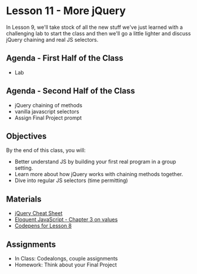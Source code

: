 # Lesson 11 - More jQuery

In Lesson 9, we'll take stock of all the new stuff we've just learned with a challenging lab to start the class and then we'll go a little lighter and discuss jQuery chaining and real JS selectors.

## Agenda - First Half of the Class

*	Lab

## Agenda - Second Half of the Class

* jQuery chaining of methods
* vanilla javascript selectors
* Assign Final Project prompt

## Objectives

By the end of this class, you will:

* Better understand JS by building your first real program in a group setting.
* Learn more about how jQuery works with chaining methods together.
* Dive into regular JS selectors (time permitting)

## Materials
* [jQuery Cheat Sheet](https://oscarotero.com/jquery/)
* [Eloquent JavaScript - Chapter 3 on values](http://eloquentjavascript.net/03_functions.html)
* [Codepens for Lesson 8](http://codepen.io/collection/XQbVKG/)

## Assignments
* In Class: Codealongs, couple assignments
* Homework: Think about your Final Project
